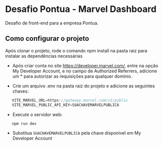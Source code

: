 # Desafio Pontua - Marvel Dashboard

Desafio de front-end para a empresa Pontua.

## Como configurar o projeto

Após clonar o projeto, rode o comando npm install na pasta raiz para instalar as dependências necessárias

- Após criar conta no site https://developer.marvel.com/, entre na opção My Developer Account, e no campo de Authorized Referrers, adicione um \* para autorizar as requisições para qualquer domínio.

- Crie um arquivo .env na pasta raiz do projeto e adicione as seguintes chaves:

```js
   VITE_MARVEL_URL=https://gateway.marvel.com/v1/public
   VITE_MARVEL_PUBLIC_API_KEY=SUACHAVEMARVELPUBLICA
```

- Execute o servidor web:

```js
   npm run dev
```

- Substitua `SUACHAVEMARVELPUBLICA` pela chave disponivel em My Developer Account
